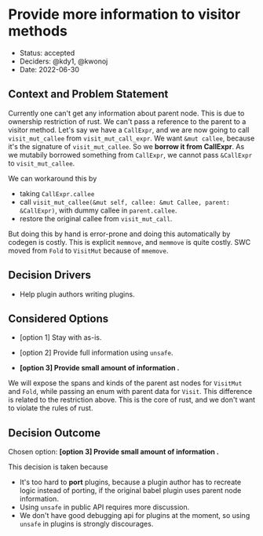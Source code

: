 # Provide more information to visitor methods

-   Status: accepted <!-- optional -->
-   Deciders: @kdy1, @kwonoj <!-- optional -->
-   Date: 2022-06-30 <!-- optional -->

## Context and Problem Statement

Currently one can't get any information about parent node.
This is due to ownership restriction of rust.
We can't pass a reference to the parent to a visitor method.
Let's say we have a `CallExpr`, and we are now going to call `visit_mut_callee` from `visit_mut_call_expr`.
We want `&mut callee`, because it's the signature of `visit_mut_callee`.
So we **borrow it from CallExpr**.
As we mutabily borrowed something from `CallExpr`, we cannot pass `&CallExpr` to `visit_mut_callee`.

We can workaround this by

-   taking `CallExpr.callee`
-   call `visit_mut_callee(&mut self, callee: &mut Callee, parent: &CallExpr)`, with dummy callee in `parent.callee`.
-   restore the original callee from `visit_mut_call`.

But doing this by hand is error-prone and doing this automatically by codegen is costly.
This is explicit `memmove`, and `memmove` is quite costly.
SWC moved from `Fold` to `VisitMut` because of `mmemove`.

## Decision Drivers

-   Help plugin authors writing plugins.

## Considered Options

-   [option 1] Stay with as-is.

-   [option 2] Provide full information using `unsafe`.

-   **[option 3] Provide small amount of information .**

We will expose the spans and kinds of the parent ast nodes for `VisitMut` and `Fold`, while passing an enum with parent data for `Visit`.
This difference is related to the restriction above.
This is the core of rust, and we don't want to violate the rules of rust.

## Decision Outcome

Chosen option: **[option 3] Provide small amount of information .**

This decision is taken because

-   It's too hard to **port** plugins, because a plugin author has to recreate logic instead of porting, if the original babel plugin uses parent node information.
-   Using `unsafe` in public API requires more discussion.
-   We don't have good debugging api for plugins at the moment, so using `unsafe` in plugins is strongly discourages.
